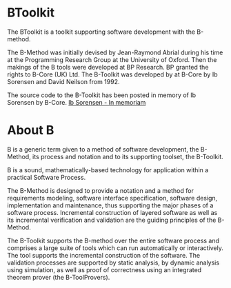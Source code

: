 BToolkit
========

The BToolkit is a toolkit supporting software development with the B-method.

The B-Method was initially devised by Jean-Raymond Abrial during his time at the Programming Research Group
at the University of Oxford. Then the makings of the B tools were developed at BP Research. BP granted the rights
to B-Core (UK) Ltd. The B-Toolkit was developed by at B-Core by Ib Sorensen and David Neilson from 1992.

The source code to the B-Toolkit has been posted in memory of Ib Sorensen by B-Core. [Ib Sorensen - In memoriam](http://www.cs.ox.ac.uk/news/448-full.html)


About B
=======

B is a generic term given to a method of software development, the B-Method,
its process and notation and to its supporting toolset, the B-Toolkit.

B is a sound, mathematically-based technology for application within a practical Software Process.

The B-Method is designed to provide a notation and a method for
requirements modeling, software interface specification, software
design, implementation and maintenance, thus supporting the major
phases of a software process. Incremental construction of layered
software as well as its incremental verification and validation are
the guiding principles of the B-Method.

The B-Toolkit supports the B-method over the entire software process
and comprises a large suite of tools which can run automatically or
interactively. The tool supports the incremental
construction of the software. The validation processes are supported
by static analysis, by dynamic analysis using simulation, as well as proof
of correctness using an integrated theorem prover (the B-ToolProvers). 

